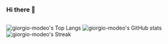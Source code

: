 ### Hi there 👋

<!--
**giorgio-modeo/giorgio-modeo** is a ✨ _special_ ✨ repository because its `README.md` (this file) appears on your GitHub profile.

Here are some ideas to get you started:

- 🔭 I’m currently working on ...
- 🌱 I’m currently learning ...
- 👯 I’m looking to collaborate on ...
- 🤔 I’m looking for help with ...
- 💬 Ask me about ...
- 📫 How to reach me: ...
- 😄 Pronouns: ...
- ⚡ Fun fact: ...
-->
<div align="center">
<img src="https://komarev.com/ghpvc/?username=giorgio-modeo&style=flat-square&color=blueviolet" alt=""/>
</div>

![giorgio-modeo's Top Langs](https://github-readme-stats.vercel.app/api/top-langs/?username=giorgio-modeo&show_icons=true&layout=compact&theme=radical)
![giorgio-modeo's GitHub stats](https://github-readme-stats.vercel.app/api?username=giorgio-modeo&show_icons=true&layout=compact&theme=radical)
![giorgio-modeo's Streak](https://github-readme-streak-stats.herokuapp.com/?user=giorgio-modeo&show_icons=true&layout=compact&theme=radical)
